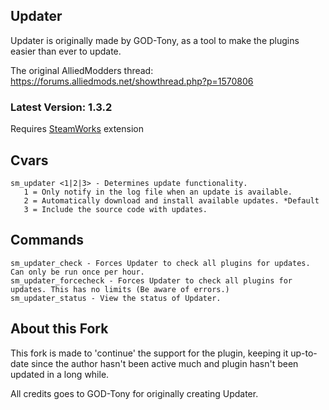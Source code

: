 ## Updater

Updater is originally made by GOD-Tony, as a tool to make the plugins easier than ever to update.

The original AlliedModders thread: https://forums.alliedmods.net/showthread.php?p=1570806

### Latest Version: 1.3.2

Requires [SteamWorks](http://users.alliedmods.net/~kyles/builds/SteamWorks/) extension

## Cvars
```
sm_updater <1|2|3> - Determines update functionality.
   1 = Only notify in the log file when an update is available.
   2 = Automatically download and install available updates. *Default
   3 = Include the source code with updates.
```

## Commands
```
sm_updater_check - Forces Updater to check all plugins for updates. Can only be run once per hour.
sm_updater_forcecheck - Forces Updater to check all plugins for updates. This has no limits (Be aware of errors.)
sm_updater_status - View the status of Updater.

```


## About this Fork

This fork is made to 'continue' the support for the plugin, keeping it up-to-date since the author hasn't been active much and plugin hasn't been updated in a long while.

All credits goes to GOD-Tony for originally creating Updater.
